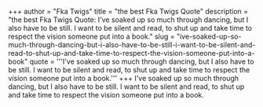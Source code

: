+++
author = "Fka Twigs"
title = "the best Fka Twigs Quote"
description = "the best Fka Twigs Quote: I've soaked up so much through dancing, but I also have to be still. I want to be silent and read, to shut up and take time to respect the vision someone put into a book."
slug = "ive-soaked-up-so-much-through-dancing-but-i-also-have-to-be-still-i-want-to-be-silent-and-read-to-shut-up-and-take-time-to-respect-the-vision-someone-put-into-a-book"
quote = '''I've soaked up so much through dancing, but I also have to be still. I want to be silent and read, to shut up and take time to respect the vision someone put into a book.'''
+++
I've soaked up so much through dancing, but I also have to be still. I want to be silent and read, to shut up and take time to respect the vision someone put into a book.
